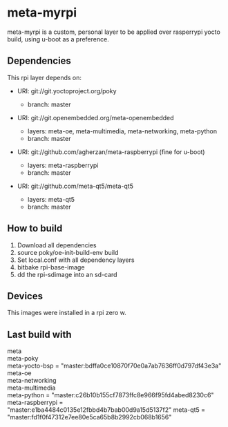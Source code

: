 # meta-myrpi

meta-myrpi is a custom, personal layer to be applied over rasperrypi yocto build, using u-boot as a preference.

## Dependencies

This rpi layer depends on:

* URI: git://git.yoctoproject.org/poky
  * branch: master

* URI: git://git.openembedded.org/meta-openembedded
  * layers: meta-oe, meta-multimedia, meta-networking, meta-python
  * branch: master

* URI: git://github.com/agherzan/meta-raspberrypi (fine for u-boot)
  * layers: meta-raspberrypi
  * branch: master

* URI: git://github.com/meta-qt5/meta-qt5
  * layers: meta-qt5
  * branch: master

## How to build 

1. Download all dependencies
2. source poky/oe-init-build-env build
3. Set local.conf with all dependency layers
4. bitbake rpi-base-image
5. dd the rpi-sdimage into an sd-card

## Devices

This images were installed in a rpi zero w.

## Last build with

meta                 
meta-poky            
meta-yocto-bsp       = "master:bdffa0ce10870f70e0a7ab7636ff0d797df43e3a"
meta-oe              
meta-networking      
meta-multimedia      
meta-python          = "master:c26b10b155cf7873ffc8e966f95fd4abed8230c6"
meta-raspberrypi     = "master:e1ba4484c0135e12fbbd4b7bab00d9a15d5137f2"
meta-qt5             = "master:fd1f0f47312e7ee80e5ca65b8b2992cb068b1656"